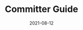 ---
title: "Committer Guide"
linkTitle: "Committer Guide"
weight: 3
date: 2021-08-12
description: >
  How to be a bRPC Committer.
---